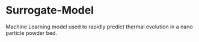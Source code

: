 # Surrogate-Model
Machine Learning model used to rapidly predict thermal evolution in a nano particle powder bed.
